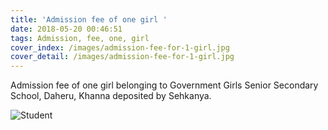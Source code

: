 ```yaml
---
title: 'Admission fee of one girl '
date: 2018-05-20 00:46:51
tags: Admission, fee, one, girl
cover_index: /images/admission-fee-for-1-girl.jpg
cover_detail: /images/admission-fee-for-1-girl.jpg
---
```


Admission fee of one girl belonging to Government Girls Senior Secondary School, Daheru, Khanna deposited by Sehkanya.

![Student](/images/admission-fee-for-1-girl.jpg)
